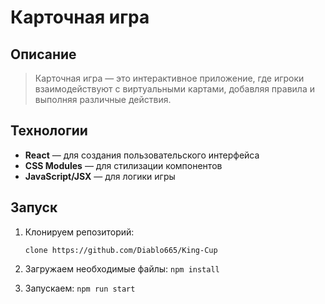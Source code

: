 # Карточная игра
## Описание
> Карточная игра — это интерактивное приложение, где игроки взаимодействуют с виртуальными картами, добавляя правила и выполняя различные действия.

## Технологии

- **React** — для создания пользовательского интерфейса
- **CSS Modules** — для стилизации компонентов
- **JavaScript/JSX** — для логики игры


## Запуск

1. Клонируем репозиторий: 

    ``` clone https://github.com/Diablo665/King-Cup ```

2. Загружаем необходимые файлы:
    ``` npm install ```

3. Запускаем: 
    ``` npm run start ```